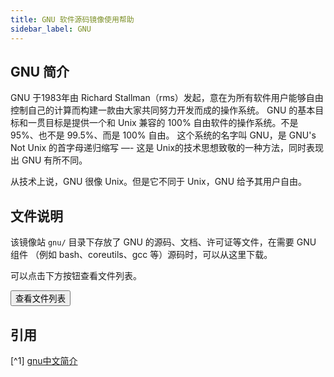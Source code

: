 ```yaml
---
title: GNU 软件源码镜像使用帮助
sidebar_label: GNU
---
```


## GNU 简介
GNU 于1983年由 Richard Stallman（rms）发起，意在为所有软件用户能够自由控制自己的计算而构建一款由大家共同努力开发而成的操作系统。
GNU 的基本目标和一贯目标是提供一个和 Unix 兼容的 100% 自由软件的操作系统。不是 95%、也不是 99.5%、而是 100% 自由。
这个系统的名字叫 GNU，是 GNU's Not Unix 的首字母递归缩写 —- 这是 Unix的技术思想致敬的一种方法，同时表现出 GNU 有所不同。

从技术上说，GNU 很像 Unix。但是它不同于 Unix，GNU 给予其用户自由。

## 文件说明

该镜像站 `gnu/` 目录下存放了 GNU 的源码、文档、许可证等文件，在需要 GNU 组件 （例如 bash、coreutils、gcc 等）源码时，可以从这里下载。

可以点击下方按钮查看文件列表。

<a href="/gnu">
    <button className="button button--primary">
    查看文件列表
    </button>
</a>

## 引用
[^1] [gnu中文简介](https://www.gnu.org/gnu/about-gnu.zh-cn.html)
